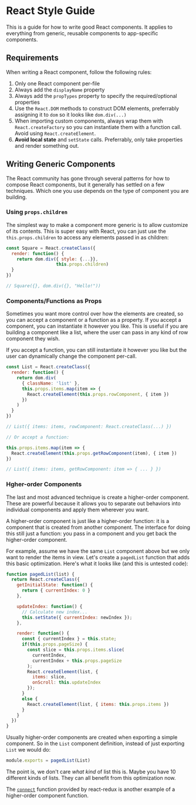 
# React Style Guide

This is a guide for how to write good React components. It applies to
everything from generic, reusable components to app-specific
components.

## Requirements

When writing a React component, follow the following rules:

1. Only one React component per-file
2. Always add the `displayName` property
3. Always add the `propTypes` property to specify the required/optional properties
4. Use the `React.DOM` methods to construct DOM elements, preferrably assigning it to `dom` so it looks like `dom.div(...)`
5. When importing custom components, always wrap them with `React.createFactory` so you can instantiate them with a function call. Avoid using `React.createElement`.
6. **Avoid local state** and `setState` calls. Preferrably, only take properties and render something out.

## Writing Generic Components

The React community has gone through several patterns for how to
compose React components, but it generally has settled on a few
techniques. Which one you use depends on the type of component you are
building.

### Using `props.children`

The simplest way to make a component more generic is to allow
customize of its contents. This is super easy with React, you can just
use the `this.props.children` to access any elements passed in as children:

```js
const Square = React.createClass({
  render: function() {
    return dom.div({ style: {...}},
                   this.props.children)
  }
})

// Square({}, dom.div({}, "Hello!"))
```

### Components/Functions as Props

Sometimes you want more control over how the elements are created, so
you can accept a component or a function as a property. If you accept
a component, you can instantiate it however you like. This is useful
if you are building a component like a list, where the user can pass
in any kind of row component they wish.

If you accept a function, you can still instantiate it however you
like but the user can dynamically change the component per-call.

```js
const List = React.createClass({
  render: function() {
    return dom.div(
      { className: 'list' },
      this.props.items.map(item => {
        React.createElement(this.props.rowComponent, { item })
      })
    )
  }
})

// List({ items: items, rowComponent: React.createClass(...) })

// Or accept a function:

this.props.items.map(item => {
  React.createElement(this.props.getRowComponent(item), { item })
})

// List({ items: items, getRowComponent: item => { ... } })
```

### Hgher-order Components

The last and most advanced technique is create a higher-order
component. These are powerful because it allows you to separate out
behaviors into individual components and apply them wherever you want.

A higher-order component is just like a higher-order function: it is a
component that is created from another component. The interface for
doing this still just a function: you pass in a component and you get
back the higher-order component.

For example, assume we have the same `List` component above but we
only want to render the items in view. Let's create a `pagedList`
function that adds this basic optimization. Here's what it looks like
(and this is untested code):

```js
function pagedList(list) {
  return React.createClass({
    getInitialState: function() {
      return { currentIndex: 0 }
    },

    updateIndex: function() {
      // Calculate new index...
      this.setState({ currentIndex: newIndex });
    },

    render: function() {
      const { currentIndex } = this.state;
      if(this.props.pageSize) {
        const slice = this.props.items.slice(
          currentIndex,
          currentIndex + this.props.pageSize
        );
        React.createElement(list, {
          items: slice,
          onScroll: this.updateIndex
        });
      }
      else {
        React.createElement(list, { items: this.props.items })
      }
    }
  })
}
```

Usually higher-order components are created when exporting a simple
component. So in the `List` component definition, instead of just
exporting `List` we would do:

```js
module.exports = pagedList(List)
```

The point is, we don't care *what kind* of list this is. Maybe you
have 10 different kinds of lists. They can all benefit from this
optimization now.

The
[`connect`](https://github.com/rackt/react-redux/blob/master/docs/api.md#connectmapstatetoprops-mapdispatchtoprops-mergeprops-options)
function provided by react-redux is another example of a higher-order component function.
